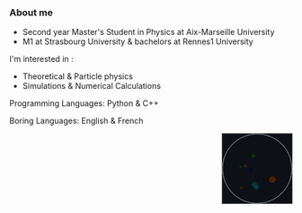 ### About me
- Second year Master's Student in Physics at Aix-Marseille University
- M1 at Strasbourg University & bachelors at Rennes1 University

I'm interested in :

- Theoretical & Particle physics
- Simulations & Numerical Calculations

Programming Languages: Python & C++

Boring Languages: English & French

<img align="right" src="https://github.com/3thanRam/3thanRam/blob/main/animationfull.gif?" width="25%" height="25%"/>
